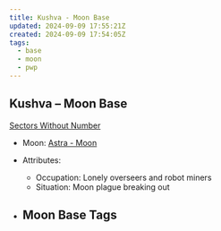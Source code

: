 ```yaml
---
title: Kushva - Moon Base
updated: 2024-09-09 17:55:21Z
created: 2024-09-09 17:54:05Z
tags:
  - base
  - moon
  - pwp
---
```


## Kushva &ndash; Moon Base

[Sectors Without Number](https://sectorswithoutnumber.com/sector/bfDcBzTtgpeyLUfwzjio/moonBase/Y2mKe4MeB4Z7Np9AuPTs)

- Moon: [Astra - Moon](../../../Gaming/StarsWithoutNumber/PiratesWithoutPlunder/Astra%20-%20Moon.md)

- Attributes:
   -   Occupation: Lonely overseers and robot miners
   -   Situation: Moon plague breaking out

- Moon Base Tags
	- 